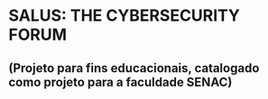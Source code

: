 # SALUS: THE CYBERSECURITY FORUM
## (Projeto para fins educacionais, catalogado como **projeto** para a faculdade SENAC)
